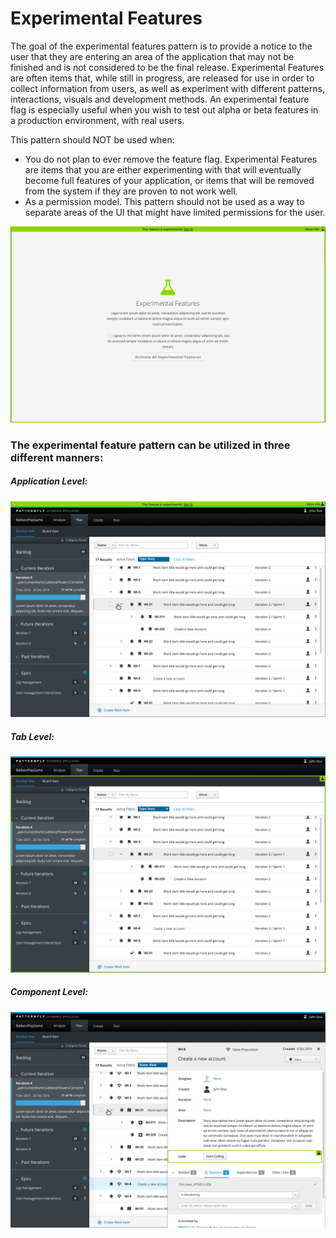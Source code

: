 # Experimental Features

The goal of the experimental features pattern is to provide a notice to the user that they are entering an area of the application that may not be finished and is not considered to be the final release. Experimental Features are often items that, while still in progress, are released for use in order to collect information from users, as well as experiment with different patterns, interactions, visuals and development methods. An experimental feature flag is especially useful when you wish to test out alpha or beta features in a production environment, with real users.

This pattern should NOT be used when:

- You do not plan to ever remove the feature flag. Experimental Features are items that you are either experimenting with that will eventually become full features of your application, or items that will be removed from the system if they are proven to not work well.
- As a permission model. This pattern should not be used as a way to separate areas of the UI that might have limited permissions for the user.

![Experimental Feature layout](img/experimental-feature-layout.png)

### The experimental feature pattern can be utilized in three different manners:

##### Application Level:
![Experimental Feature in context](img/experimental-feature-application.png)

##### Tab Level:

![Experimental Feature in context](img/experimental-feature-tab.png)

##### Component Level:

![Experimental Feature in context](img/experimental-feature-component.png)
